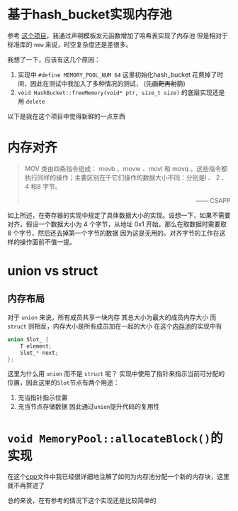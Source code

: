 # 基于hash_bucket实现内存池

参考 [这个项目](https://github.com/cacay/MemoryPool/tree/master)，我通过声明模板友元函数增加了哈希表实现了内存池
但是相对于 标准库的 `new` 来说，时空复杂度还是差很多。

我想了一下，应该有这几个原因：
1. 实现中 `#define MEMORY_POOL_NUM 64` 这里初始化hash_bucket 花费掉了时间，因此在测试中我加入了多种情况的测试， (~~先画靶再射箭~~)
2. `void HashBucket::freeMemory(void* ptr, size_t size)` 的底层实现还是用 `delete`


以下是我在这个项目中觉得新鲜的一点东西


# 内存对齐

> MOV 类由四条指令组成： movb 、movw 、movl 和
movq 。这些指令都执行同样的操作；主要区别在千它们操作的数据大小不同：分别是l 、
2 、4 和8 字节。
>  <div align="right">—— CSAPP</div>

如上所述，在寄存器的实现中规定了具体数据大小的实现。设想一下，如果不需要对齐，假设一个数据大小为 4 个字节，从地址 0x1 开始，那么在取数据时需要取 8 个字节，然后还去掉第一个字节的数据 因为这是无用的。对齐字节的工作在这样的操作面前不值一提。

# union vs struct

## 内存布局

对于 `union` 来说，所有成员共享一块内存 其总大小为最大的成员内存大小
而 `struct` 则相反，内存大小是所有成员加在一起的大小 
在这个[内存池](https://github.com/cacay/MemoryPool/blob/master/C-11/MemoryPool.h)的实现中有

```cpp
union Slot_ {
    T element;
    Slot_* next;
};
```

这里为什么用 `union` 而不是 `struct` 呢？
实现中使用了指针来指示当前可分配的位置，因此这里的`Slot`节点有两个用途：
1. 充当指针指示位置
2. 充当节点存储数据
因此通过`union`提升代码的复用性

# `void MemoryPool::allocateBlock()`的实现

在这个[cpp](src/MemoryPool.cpp)文件中我已经很详细地注解了如何为内存池分配一个新的内存块，这里就不再赘述了

总的来说，在有参考的情况下这个实现还是比较简单的

